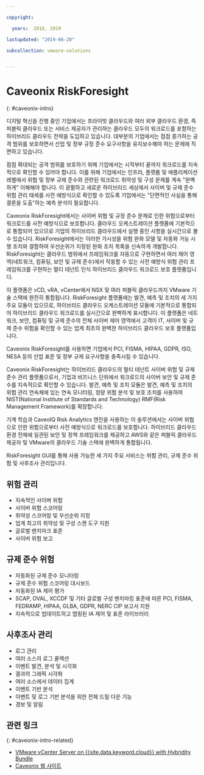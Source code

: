 ```yaml
---

copyright:

  years:  2016, 2019

lastupdated: "2019-06-20"

subcollection: vmware-solutions


---
```


# Caveonix RiskForesight
{: #caveonix-intro}

디지털 혁신을 진행 중인 기업에서는 프라이빗 클라우드와 여러 외부 클라우드 환경, 즉 퍼블릭 클라우드 또는 서비스 제공자가 관리하는 클라우드 모두의 워크로드를 포함하는 하이브리드 클라우드 전략을 도입하고 있습니다. 대부분의 기업에서는 점점 증가하는 공격 범위를 보호하면서 산업 및 정부 규정 준수 요구사항을 유지보수해야 하는 문제에 직면하고 있습니다.

점점 확대되는 공격 범위를 보호하기 위해 기업에서는 시작부터 끝까지 워크로드를 지속적으로 확인할 수 있어야 합니다. 이를 위해 기업에서는 인프라, 플랫폼 및 애플리케이션 레벨에서 위협 및 정부 규제 준수와 관련된 워크로드 취약성 및 구성 문제를 계속 "완벽하게" 이해해야 합니다. 이 광활하고 새로운 하이브리드 세상에서 사이버 및 규제 준수 위험 관리 태세를 사전 예방식으로 확인할 수 있도록 기업에서는 "단편적인 사실을 통해 결론을 도출"하는 예측 분석이 필요합니다.

Caveonix RiskForesight에서는 사이버 위협 및 규정 준수 문제로 인한 위험으로부터 워크로드를 사전 예방식으로 보호합니다. 클라우드 오케스트레이션 플랫폼에 기본적으로 통합되어 있으므로 기업의 하이브리드 클라우드에서 실행 중인 사항을 실시간으로 볼 수 있습니다. RiskForesight에서는 이러한 가시성을 위험 완화 모델 및 자동화 가능 시행 조치와 결합하여 우선순위가 지정된 완화 조치 목록을 신속하게 개발합니다. RiskForesight는 클라우드 범위에서 프레임워크를 자동으로 구현하면서 여러 제어 영역(네트워크, 컴퓨팅, 보안 및 규제 준수)에서 작동할 수 있는 사전 예방식 위험 관리 프레임워크를 구현하는 멀티 테넌트 인식 하이브리드 클라우드 워크로드 보호 플랫폼입니다.

이 플랫폼은 vCD, vRA, vCenter에서 NSX 및 여러 퍼블릭 클라우드까지 VMware 기술 스택에 완전히 통합됩니다. RiskForesight 플랫폼에는 발견, 예측 및 조치의 세 가지 주요 모듈이 있으므로, 하이브리드 클라우드 오케스트레이션 모듈에 기본적으로 통합되어 하이브리드 클라우드 워크로드를 실시간으로 완벽하게 표시합니다. 이 플랫폼은 네트워크, 보안, 컴퓨팅 및 규제 준수의 전체 사이버 제어 영역에서 고객이 IT, 사이버 및 규제 준수 위험을 확인할 수 있는 업계 최초의 완벽한 하이브리드 클라우드 보호 플랫폼입니다.

Caveonix RiskForesight를 사용하면 기업에서 PCI, FISMA, HIPAA, GDPR, ISO, NESA 등의 산업 표준 및 정부 규제 요구사항을 충족시킬 수 있습니다.

Caveonix RiskForesight는 하이브리드 클라우드의 멀티 테넌트 사이버 위험 및 규제 준수 관리 플랫폼으로서, 기업과 비즈니스 단위에서 워크로드의 사이버 보안 및 규제 준수를 지속적으로 확인할 수 있습니다. 발견, 예측 및 조치 모듈은 발견, 예측 및 조치의 위험 관리 연속체에 있는 연속 모니터링, 정량 위험 분석 및 보호 조치를 사용하여 NIST(National Institute of Standards and Technology) RMF(Risk Management Framework)를 확장합니다.

기계 학습과 CaveoIQ Risk Analytics 엔진을 사용하는 이 솔루션에서는 사이버 위협으로 인한 위험으로부터 사전 예방식으로 워크로드를 보호합니다. 하이브리드 클라우드 환경 전체에 일관된 보안 및 정책 프레임워크를 제공하고 AWS와 같은 퍼블릭 클라우드 제공자 및 VMware의 클라우드 기술 스택에 완벽하게 통합됩니다.

RiskForesight GUI를 통해 사용 가능한 세 가지 주요 서비스는 위험 관리, 규제 준수 위험 및 사후조사 관리입니다.

## 위험 관리

- 지속적인 사이버 위험
- 사이버 위험 스코어링
- 취약성 스코어링 및 우선순위 지정
- 업계 최고의 취약성 및 구성 스캔 도구 지원
- 글로벌 벤치마크 표준
- 사이버 위험 보고

## 규제 준수 위험

- 자동화된 규제 준수 모니터링
- 규제 준수 위험 스코어링 대시보드
- 자동화된 IA 제어 평가
- SCAP, OVAL, XCCDF 및 기타 글로벌 구성 벤치마킹 표준에 따른 PCI, FISMA, FEDRAMP, HIPAA, GLBA, GDPR, NERC CIP 보고서 지원
- 지속적으로 업데이트하고 맵핑된 IA 제어 및 표준 라이브러리

## 사후조사 관리

- 로그 관리
- 여러 소스의 로그 콜렉션
- 이벤트 발견, 분석 및 시각화
- 결과의 그래픽 시각화
- 여러 소스에서 데이터 집계
- 이벤트 기반 분석
- 이벤트 및 로그 기반 분석을 위한 전체 드릴 다운 기능
- 경보 및 알림

## 관련 링크
{: #caveonix-intro-related}

* [VMware vCenter Server on {{site.data.keyword.cloud}} with Hybridity Bundle](/docs/services/vmwaresolutions/archiref/vcs?topic=vmware-solutions-vcs-hybridity-intro)
* [Caveonix 웹 사이트](https://www.caveonix.com/)
